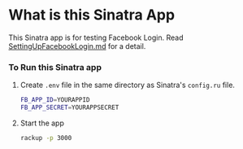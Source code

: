 # What is this Sinatra App

This Sinatra app is for testing Facebook Login.
Read [SettingUpFacebookLogin.md](../SettingUpFacebookLogin.md) for a detail.

### To Run this Sinatra app

1. Create `.env` file in the same directory as Sinatra's `config.ru` file.

    ```bash
    FB_APP_ID=YOURAPPID
    FB_APP_SECRET=YOURAPPSECRET
    ``` 

2. Start the app

    ```bash
    rackup -p 3000
    ```